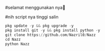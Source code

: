 #selamat menggunakan nya🗿


#nih script nya tinggi salin

```python 
pkg update -y && pkg upgrade -y
pkg install git -y && pkg install python -y
git clone https://github.com/Nazril0/Nazz
cd Nazz
python Nazz
```